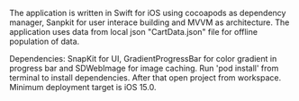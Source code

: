 The application is written in Swift for iOS using cocoapods as dependency manager, Sanpkit for user interace building and MVVM as architecture. The application uses data from local json "CartData.json" file for offline population of data. 

Dependencies: SnapKit for UI, GradientProgressBar for color gradient in progress bar and SDWebImage for image caching. Run 'pod install' from terminal to install dependencies. After that open project from workspace. Minimum deployment target is iOS 15.0.
